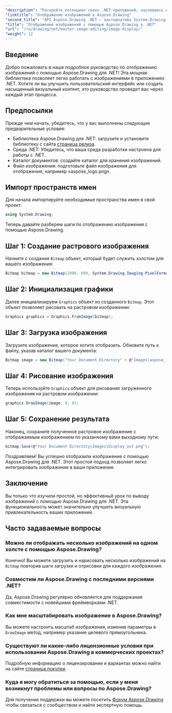 ```yaml
---
"description": "Раскройте потенциал своих .NET-приложений, научившись легко отображать изображения с помощью библиотеки Aspose.Drawing. Это подробное руководство содержит понятные пошаговые инструкции."
"linktitle": "Отображение изображений в Aspose.Drawing"
"second_title": "API Aspose.Drawing .NET — альтернатива System.Drawing.Common"
"title": "Отображение изображений с помощью Aspose.Drawing в .NET"
"url": "/ru/drawing/net/master-image-editing/image-display/"
"weight": 12
---
```


## Введение

Добро пожаловать в наше подробное руководство по отображению изображений с помощью Aspose.Drawing для .NET! Эта мощная библиотека позволяет легко работать с изображениями в приложениях .NET. Хотите ли вы улучшить пользовательский интерфейс или создать насыщенный визуальный контент, это руководство проведет вас через каждый этап процесса.

## Предпосылки

Прежде чем начать, убедитесь, что у вас выполнены следующие предварительные условия:

- Библиотека Aspose.Drawing для .NET: загрузите и установите библиотеку с сайта [страница релиза](https://releases.aspose.com/drawing/net/).
- Среда .NET: Убедитесь, что ваша среда разработки настроена для работы с .NET.
- Каталог документов: создайте каталог для хранения изображений.
- Файл изображения: подготовьте файл изображения для отображения, например «aspose_logo.png».

## Импорт пространств имен

Для начала импортируйте необходимые пространства имен в свой проект:

```csharp
using System.Drawing;
```

Теперь давайте разберем шаги по отображению изображения с помощью Aspose.Drawing.

## Шаг 1: Создание растрового изображения

Начните с создания `Bitmap` объект, который будет служить холстом для вашего изображения:

```csharp
Bitmap bitmap = new Bitmap(1000, 800, System.Drawing.Imaging.PixelFormat.Format32bppPArgb);
```

## Шаг 2: Инициализация графики

Далее инициализируем `Graphics` объект из созданного `Bitmap`. Этот объект позволяет рисовать на растровом изображении:

```csharp
Graphics graphics = Graphics.FromImage(bitmap);
```

## Шаг 3: Загрузка изображения

Загрузите изображение, которое хотите отобразить. Обновите путь к файлу, указав каталог вашего документа:

```csharp
Bitmap image = new Bitmap("Your Document Directory" + @"Images\aspose_logo.png");
```

## Шаг 4: Рисование изображения

Теперь используйте `Graphics` объект для рисования загруженного изображения на растровом изображении:

```csharp
graphics.DrawImage(image, 0, 0);
```

## Шаг 5: Сохранение результата

Наконец, сохраните полученное растровое изображение с отображаемым изображением по указанному вами выходному пути:

```csharp
bitmap.Save(@"Your Document Directory\Images\Display_out.png");
```

Поздравляем! Вы успешно отобразили изображение с помощью Aspose.Drawing для .NET. Этот простой подход позволяет легко интегрировать изображения в ваши приложения.

## Заключение

Вы только что изучили простой, но эффективный урок по выводу изображений с помощью Aspose.Drawing для .NET. Эта функциональность может значительно улучшить визуальную привлекательность ваших приложений.

## Часто задаваемые вопросы

### Можно ли отображать несколько изображений на одном холсте с помощью Aspose.Drawing?

Конечно! Вы можете загрузить и нарисовать несколько изображений на `Bitmap` повторив шаги загрузки и отрисовки для каждого изображения.

### Совместим ли Aspose.Drawing с последними версиями .NET?

Да, Aspose.Drawing регулярно обновляется для поддержания совместимости с новейшими фреймворками .NET.

### Как мне масштабировать изображение в Aspose.Drawing?

Вы можете настроить масштаб изображения, изменив параметры в `DrawImage` метод, например указание целевого прямоугольника.

### Существуют ли какие-либо лицензионные условия при использовании Aspose.Drawing в коммерческих проектах?

Подробную информацию о лицензировании и вариантах можно найти на сайте [страница покупки](https://purchase.conholdate.com/buy).

### Куда я могу обратиться за помощью, если у меня возникнут проблемы или вопросы по Aspose.Drawing?

Для получения поддержки вы можете посетить [Форум Aspose.Drawing](https://forum.aspose.com/c/diagram/17) чтобы связаться с сообществом и найти экспертную помощь.